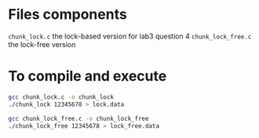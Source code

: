 # Files components

`chunk_lock.c` the lock-based version for lab3 question 4
`chunk_lock_free.c` the lock-free version

# To compile and execute
```bash
gcc chunk_lock.c -o chunk_lock
./chunk_lock 12345678 > lock.data
```
```bash
gcc chunk_lock_free.c -o chunk_lock_free
./chunk_lock_free 12345678 > lock_free.data
```